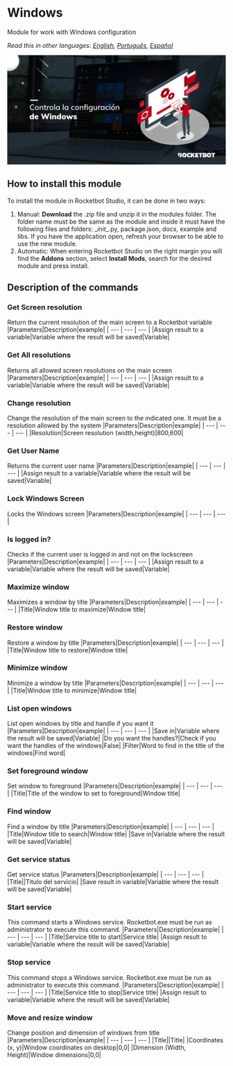 # Windows
  
Module for work with Windows configuration  

*Read this in other languages: [English](Manual_Windows.md), [Português](Manual_Windows.pr.md), [Español](Manual_Windows.es.md)*
  
![banner](imgs/Banner_Windows.png)
## How to install this module
  
To install the module in Rocketbot Studio, it can be done in two ways:
1. Manual: __Download__ the .zip file and unzip it in the modules folder. The folder name must be the same as the module and inside it must have the following files and folders: \__init__.py, package.json, docs, example and libs. If you have the application open, refresh your browser to be able to use the new module.
2. Automatic: When entering Rocketbot Studio on the right margin you will find the **Addons** section, select **Install Mods**, search for the desired module and press install.  


## Description of the commands

### Get Screen resolution
  
Return the current resolution of the main screen to a Rocketbot variable
|Parameters|Description|example|
| --- | --- | --- |
|Assign result to a variable|Variable where the result will be saved|Variable|

### Get All resolutions
  
Returns all allowed screen resolutions on the main screen
|Parameters|Description|example|
| --- | --- | --- |
|Assign result to a variable|Variable where the result will be saved|Variable|

### Change resolution
  
Change the resolution of the main screen to the indicated one. It must be a resolution allowed by the system
|Parameters|Description|example|
| --- | --- | --- |
|Resolution|Screen resolution (width,height)|800,600|

### Get User Name
  
Returns the current user name
|Parameters|Description|example|
| --- | --- | --- |
|Assign result to a variable|Variable where the result will be saved|Variable|

### Lock Windows Screen
  
Locks the Windows screen
|Parameters|Description|example|
| --- | --- | --- |

### Is logged in?
  
Checks if the current user is logged in and not on the lockscreen
|Parameters|Description|example|
| --- | --- | --- |
|Assign result to a variable|Variable where the result will be saved|Variable|

### Maximize window
  
Maximizes a window by title
|Parameters|Description|example|
| --- | --- | --- |
|Title|Window title to maximize|Window title|

### Restore window
  
Restore a window by title
|Parameters|Description|example|
| --- | --- | --- |
|Title|Window title to restore|Window title|

### Minimize window
  
Minimize a window by title
|Parameters|Description|example|
| --- | --- | --- |
|Title|Window title to minimize|Window title|

### List open windows
  
List open windows by title and handle if you want it
|Parameters|Description|example|
| --- | --- | --- |
|Save in|Variable where the result will be saved|Variable|
|Do you want the handles?|Check if you want the handles of the windows|False|
|Filter|Word to find in the title of the windows|Find word|

### Set foreground window
  
Set window to foreground
|Parameters|Description|example|
| --- | --- | --- |
|Title|Title of the window to set to foreground|Window title|

### Find window
  
Find a window by title
|Parameters|Description|example|
| --- | --- | --- |
|Title|Window title to search|Window title|
|Save in|Variable where the result will be saved|Variable|

### Get service status
  
Get service status
|Parameters|Description|example|
| --- | --- | --- |
|Title||Titulo del servicio|
|Save result in variable|Variable where the result will be saved|Variable|

### Start service
  
This command starts a Windows service. Rocketbot.exe must be run as administrator to execute this command.
|Parameters|Description|example|
| --- | --- | --- |
|Title|Service title to start|Service title|
|Assign result to variable|Variable where the result will be saved|Variable|

### Stop service
  
This command stops a Windows service. Rocketbot.exe must be run as administrator to execute this command.
|Parameters|Description|example|
| --- | --- | --- |
|Title|Service title to stop|Service title|
|Assign result to variable|Variable where the result will be saved|Variable|

### Move and resize window
  
Change position and dimension of windows from title
|Parameters|Description|example|
| --- | --- | --- |
|Title||Title|
|Coordinates (x, y)|Window coordinates on desktop|0,0|
|Dimension (Width, Height)|Window dimensions|0,0|

